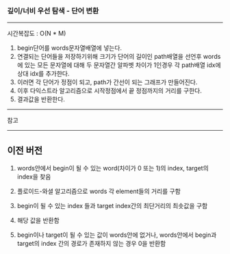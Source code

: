 ### 깊이/너비 우선 탐색 - 단어 변환
___

[링크]:(https://programmers.co.kr/learn/courses/30/lessons/43163#)

시간복잡도 : O(N * M)

1. begin단어를 words문자열배열에 넣는다.
2. 연결되는 단어들을 저장하기위해 크기가 단어의 길이인 path배열을 선언후 words에 있는 모든 문자열에 대해 두 문자열간 알파벳 차이가 1인경우 각 path배열 idx에 상대 idx를 추가한다.
3. 이러면 각 단어가 정점이 되고, path가 간선이 되는 그래프가 만들어진다.
4. 이후 다익스트라 알고리즘으로 시작정점에서 끝 정점까지의 거리를 구한다.
5. 결과값을 반환한다.


___
참고


___
## 이전 버전
1. words안에서 begin이 될 수 있는 word(차이가 0 또는 1)의 index, target의 index을 찾음

2. 플로이드-와셜 알고리즘으로 words 각 element들의 거리를 구함

3. begin이 될 수 있는 index 들과 target index간의 최단거리의 최솟값을 구함

4. 해당 값을 반환함

5. begin이나 target이 될 수 있는 값이 words안에 없거나, words안에서 begin과 target의 index 간의 경로가 존재하지 않는 경우 0을 반환함


